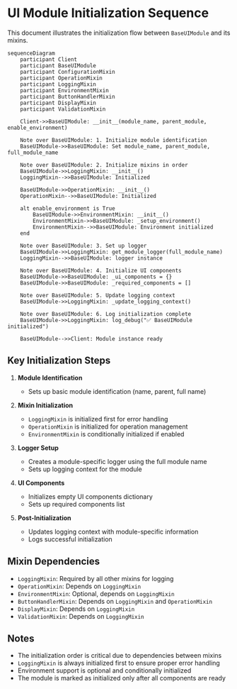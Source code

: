 # UI Module Initialization Sequence

This document illustrates the initialization flow between `BaseUIModule` and its mixins.

```mermaid
sequenceDiagram
    participant Client
    participant BaseUIModule
    participant ConfigurationMixin
    participant OperationMixin
    participant LoggingMixin
    participant EnvironmentMixin
    participant ButtonHandlerMixin
    participant DisplayMixin
    participant ValidationMixin
    
    Client->>BaseUIModule: __init__(module_name, parent_module, enable_environment)
    
    Note over BaseUIModule: 1. Initialize module identification
    BaseUIModule->>BaseUIModule: Set module_name, parent_module, full_module_name
    
    Note over BaseUIModule: 2. Initialize mixins in order
    BaseUIModule->>LoggingMixin: __init__()
    LoggingMixin-->>BaseUIModule: Initialized
    
    BaseUIModule->>OperationMixin: __init__()
    OperationMixin-->>BaseUIModule: Initialized
    
    alt enable_environment is True
        BaseUIModule->>EnvironmentMixin: __init__()
        EnvironmentMixin->>BaseUIModule: _setup_environment()
        EnvironmentMixin-->>BaseUIModule: Environment initialized
    end
    
    Note over BaseUIModule: 3. Set up logger
    BaseUIModule->>LoggingMixin: get_module_logger(full_module_name)
    LoggingMixin-->>BaseUIModule: logger instance
    
    Note over BaseUIModule: 4. Initialize UI components
    BaseUIModule->>BaseUIModule: _ui_components = {}
    BaseUIModule->>BaseUIModule: _required_components = []
    
    Note over BaseUIModule: 5. Update logging context
    BaseUIModule->>LoggingMixin: _update_logging_context()
    
    Note over BaseUIModule: 6. Log initialization complete
    BaseUIModule->>LoggingMixin: log_debug("✅ BaseUIModule initialized")
    
    BaseUIModule-->>Client: Module instance ready
```

## Key Initialization Steps

1. **Module Identification**
   - Sets up basic module identification (name, parent, full name)

2. **Mixin Initialization**
   - `LoggingMixin` is initialized first for error handling
   - `OperationMixin` is initialized for operation management
   - `EnvironmentMixin` is conditionally initialized if enabled

3. **Logger Setup**
   - Creates a module-specific logger using the full module name
   - Sets up logging context for the module

4. **UI Components**
   - Initializes empty UI components dictionary
   - Sets up required components list

5. **Post-Initialization**
   - Updates logging context with module-specific information
   - Logs successful initialization

## Mixin Dependencies

- `LoggingMixin`: Required by all other mixins for logging
- `OperationMixin`: Depends on `LoggingMixin`
- `EnvironmentMixin`: Optional, depends on `LoggingMixin`
- `ButtonHandlerMixin`: Depends on `LoggingMixin` and `OperationMixin`
- `DisplayMixin`: Depends on `LoggingMixin`
- `ValidationMixin`: Depends on `LoggingMixin`

## Notes

- The initialization order is critical due to dependencies between mixins
- `LoggingMixin` is always initialized first to ensure proper error handling
- Environment support is optional and conditionally initialized
- The module is marked as initialized only after all components are ready
